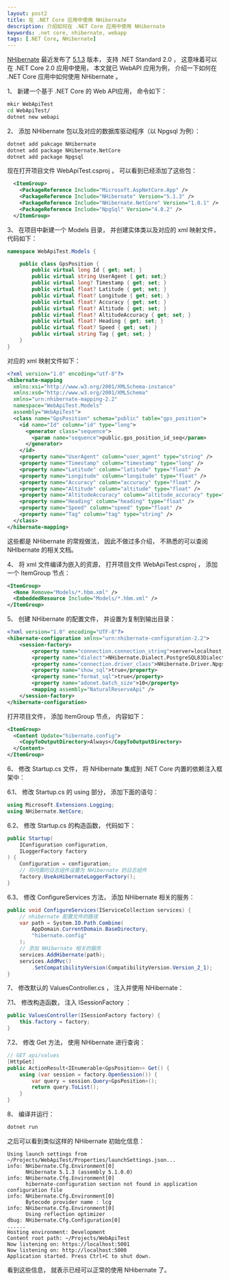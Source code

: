 ```yaml
---
layout: post2
title: 在 .NET Core 应用中使用 NHibernate 
description: 介绍如何在 .NET Core 应用中使用 NHibernate
keywords: .net core, nhibernate, webapp
tags: [.NET Core, NHibernate]
---
```


[NHibernate](http://nhibernate.info/) 最近发布了 [5.1.3](https://www.nuget.org/packages/NHibernate/) 版本，  支持 .NET Standard 2.0 ， 这意味着可以在 .NET Core 2.0 应用中使用， 本文就已 WebAPI 应用为例， 介绍一下如何在 .NET Core 应用中如何使用 NHibernate 。

1、 新建一个基于 .NET Core 的 Web API应用， 命令如下：

```sh
mkir WebApiTest
cd WebApiTest/
dotnet new webapi
```

2、 添加 NHibernate 包以及对应的数据库驱动程序（以 Npgsql 为例）：

```sh
dotnet add pakcage NHibernate
dotnet add package NHibernate.NetCore
dotnet add package Npgsql
```

现在打开项目文件 WebApiTest.csproj ， 可以看到已经添加了这些包：

```xml
  <ItemGroup>
    <PackageReference Include="Microsoft.AspNetCore.App" />
    <PackageReference Include="NHibernate" Version="5.1.3" />
    <PackageReference Include="NHibernate.NetCore" Version="1.0.1" />
    <PackageReference Include="NpgSql" Version="4.0.2" />
  </ItemGroup>
```

3、 在项目中新建一个 Models 目录， 并创建实体类以及对应的 xml 映射文件， 代码如下：

```csharp
namespace WebApiTest.Models {

    public class GpsPosition {
        public virtual long Id { get; set; }
        public virtual string UserAgent { get; set;}
        public virtual long? Timestamp { get; set; }
        public virtual float? Latitude { get; set; }
        public virtual float? Longitude { get; set; }
        public virtual float? Accuracy { get; set; }
        public virtual float? Altitude { get; set; }
        public virtual float? AltitudeAccuracy { get; set; }
        public virtual float? Heading { get; set; }
        public virtual float? Speed { get; set; }
        public virtual string Tag { get; set; }
    }
}
```

对应的 xml 映射文件如下：

```xml
<?xml version="1.0" encoding="utf-8"?>
<hibernate-mapping
  xmlns:xsi="http://www.w3.org/2001/XMLSchema-instance"
  xmlns:xsd="http://www.w3.org/2001/XMLSchema"
  xmlns="urn:nhibernate-mapping-2.2"
  namespace="WebApiTest.Models"
  assembly="WebApiTest">
  <class name="GpsPosition" schema="public" table="gps_position">
    <id name="Id" column="id" type="long">
      <generator class="sequence">
        <param name="sequence">public.gps_position_id_seq</param>
      </generator>
    </id>
    <property name="UserAgent" column="user_agent" type="string" />
    <property name="Timestamp" column="timestamp" type="long" />
    <property name="Latitude" column="latitude" type="float" />
    <property name="Longitude" column="longitude" type="float" />
    <property name="Accuracy" column="accuracy" type="float" />
    <property name="Altitude" column="altitude" type="float" />
    <property name="AltitudeAccuracy" column="altitude_accuracy" type="float" />
    <property name="Heading" column="heading" type="float" />
    <property name="Speed" column="speed" type="float" />
    <property name="Tag" column="tag" type="string" />
  </class>
</hibernate-mapping>
```

这些都是 NHibernate 的常规做法， 因此不做过多介绍， 不熟悉的可以查阅 NHIbernate 的相关文档。

4、 将 xml 文件编译为嵌入的资源， 打开项目文件 WebApiTest.csproj ， 添加一个 ItemGroup 节点：

```xml
<ItemGroup>
  <None Remove="Models/*.hbm.xml" />
  <EmbeddedResource Include="Models/*.hbm.xml" />
</ItemGroup>
```

5、 创建 NHibernate 的配置文件， 并设置为复制到输出目录：

```xml
<?xml version="1.0" encoding="UTF-8"?>
<hibernate-configuration xmlns="urn:nhibernate-configuration-2.2">
    <session-factory>
        <property name="connection.connection_string">server=localhost;database=test_db;user id=postgres;password=postgres;</property>
        <property name="dialect">NHibernate.Dialect.PostgreSQL83Dialect</property>
        <property name="connection.driver_class">NHibernate.Driver.NpgsqlDriver</property>
        <property name="show_sql">true</property>
        <property name="format_sql">true</property>
        <property name="adonet.batch_size">10</property>
        <mapping assembly="NaturalReserveApi" />
    </session-factory>
</hibernate-configuration>
```

打开项目文件， 添加 ItemGroup 节点， 内容如下：

```xml
<ItemGroup>
  <Content Update="hibernate.config">
    <CopyToOutputDirectory>Always</CopyToOutputDirectory>
  </Content>
</ItemGroup>
```

6、 修改 Startup.cs 文件， 将 NHibernate 集成到 .NET Core 内置的依赖注入框架中：

6.1、 修改 Startup.cs 的 using 部分， 添加下面的语句：

```csharp
using Microsoft.Extensions.Logging;
using NHibernate.NetCore;
```

6.2、 修改 Startup.cs 的构造函数， 代码如下：

```csharp
public Startup(
    IConfiguration configuration,
    ILoggerFactory factory
) {
    Configuration = configuration;
    // 将内置的日志组件设置为 NHibernate 的日志组件
    factory.UseAsHibernateLoggerFactory();
}
```

6.3、 修改 ConfigureServices 方法， 添加 NHibernate 相关的服务：

```csharp
public void ConfigureServices(IServiceCollection services) {
    // nhibernate 配置文件的路径
    var path = System.IO.Path.Combine(
        AppDomain.CurrentDomain.BaseDirectory,
        "hibernate.config"
    );
    // 添加 NHibernate 相关的服务
    services.AddHibernate(path);
    services.AddMvc()
        .SetCompatibilityVersion(CompatibilityVersion.Version_2_1);
}
```

7、 修改默认的 ValuesController.cs ， 注入并使用 NHibernate：

7.1、 修改构造函数， 注入 ISessionFactory ：

```csharp
public ValuesController(ISessionFactory factory) {
    this.factory = factory;
}
```

7.2、 修改 Get 方法， 使用 NHibernate 进行查询：

```csharp
// GET api/values
[HttpGet]
public ActionResult<IEnumerable<GpsPosition>> Get() {
    using (var session = factory.OpenSession()) {
        var query = session.Query<GpsPosition>();
        return query.ToList();
    }
}
```

8、 编译并运行：

```sh
dotnet run
```

之后可以看到类似这样的 NHibernate 初始化信息：

```
Using launch settings from ~/Projects/WebApiTest/Properties/launchSettings.json...
info: NHibernate.Cfg.Environment[0]
      NHibernate 5.1.3 (assembly 5.1.0.0)
info: NHibernate.Cfg.Environment[0]
      hibernate-configuration section not found in application configuration file
info: NHibernate.Cfg.Environment[0]
      Bytecode provider name : lcg
info: NHibernate.Cfg.Environment[0]
      Using reflection optimizer
dbug: NHibernate.Cfg.Configuration[0]
......
Hosting environment: Development
Content root path: ~/Projects/WebApiTest
Now listening on: https://localhost:5001
Now listening on: http://localhost:5000
Application started. Press Ctrl+C to shut down.
```

看到这些信息， 就表示已经可以正常的使用 NHibernate 了。
